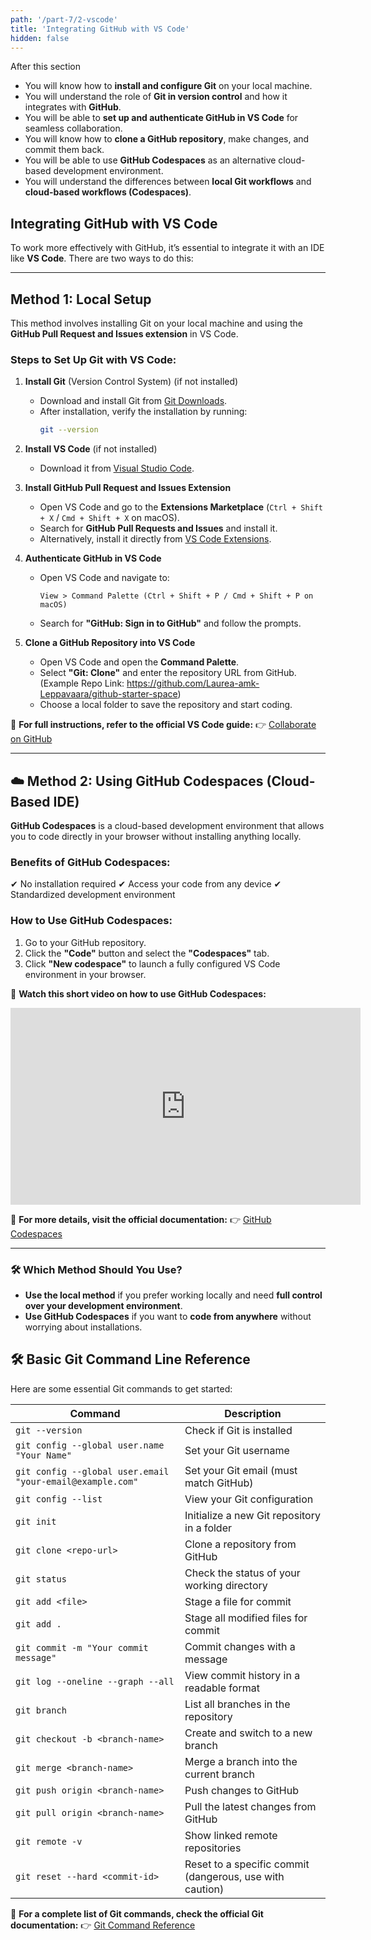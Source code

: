 ```yaml
---
path: '/part-7/2-vscode'
title: 'Integrating GitHub with VS Code'
hidden: false
---
```


<text-box variant='learningObjectives' name="Learning objectives">

After this section

- You will know how to **install and configure Git** on your local machine.
- You will understand the role of **Git in version control** and how it integrates with **GitHub**.
- You will be able to **set up and authenticate GitHub in VS Code** for seamless collaboration.
- You will know how to **clone a GitHub repository**, make changes, and commit them back.
- You will be able to use **GitHub Codespaces** as an alternative cloud-based development environment.
- You will understand the differences between **local Git workflows** and **cloud-based workflows (Codespaces)**.

</text-box>

## Integrating GitHub with VS Code

To work more effectively with GitHub, it’s essential to integrate it with an IDE like **VS Code**. There are two ways to do this:

---

## Method 1:  Local Setup
This method involves installing Git on your local machine and using the **GitHub Pull Request and Issues extension** in VS Code.

### **Steps to Set Up Git with VS Code:**
1. **Install Git** (Version Control System)  (if not installed)
   - Download and install Git from [Git Downloads](https://git-scm.com/downloads).
   - After installation, verify the installation by running:
     ```sh
     git --version
     ```

2. **Install VS Code** (if not installed)
   - Download it from [Visual Studio Code](https://code.visualstudio.com/).

3. **Install GitHub Pull Request and Issues Extension**
   - Open VS Code and go to the **Extensions Marketplace** (`Ctrl + Shift + X` / `Cmd + Shift + X` on macOS).
   - Search for **GitHub Pull Requests and Issues** and install it.
   - Alternatively, install it directly from [VS Code Extensions](https://marketplace.visualstudio.com/items?itemName=GitHub.vscode-pull-request-github).

4. **Authenticate GitHub in VS Code**
   - Open VS Code and navigate to:
     ```
     View > Command Palette (Ctrl + Shift + P / Cmd + Shift + P on macOS)
     ```
   - Search for **"GitHub: Sign in to GitHub"** and follow the prompts.

5. **Clone a GitHub Repository into VS Code**
   - Open VS Code and open the **Command Palette**.
   - Select **"Git: Clone"** and enter the repository URL from GitHub.  (Example Repo Link: https://github.com/Laurea-amk-Leppavaara/github-starter-space)
   - Choose a local folder to save the repository and start coding.

📖 **For full instructions, refer to the official VS Code guide:**
👉 [Collaborate on GitHub](https://code.visualstudio.com/docs/sourcecontrol/github)

---

## ☁️ Method 2: Using GitHub Codespaces (Cloud-Based IDE)
**GitHub Codespaces** is a cloud-based development environment that allows you to code directly in your browser without installing anything locally.

### **Benefits of GitHub Codespaces:**
✔ No installation required
✔ Access your code from any device
✔ Standardized development environment

### **How to Use GitHub Codespaces:**
1. Go to your GitHub repository.
2. Click the **"Code"** button and select the **"Codespaces"** tab.
3. Click **"New codespace"** to launch a fully configured VS Code environment in your browser.

🎥 **Watch this short video on how to use GitHub Codespaces:**

<iframe width="560" height="315" src="https://www.youtube.com/embed/SVaqUjBUdMA?si=nrMV2p9_zsw7Ry-d" title="YouTube video player" frameborder="0" allow="accelerometer; autoplay; clipboard-write; encrypted-media; gyroscope; picture-in-picture; web-share" referrerpolicy="strict-origin-when-cross-origin" allowfullscreen></iframe>

📖 **For more details, visit the official documentation:**
👉 [GitHub Codespaces](https://docs.github.com/en/codespaces)

---

### 🛠️ **Which Method Should You Use?**
- **Use the local method** if you prefer working locally and need **full control over your development environment**.
- **Use GitHub Codespaces** if you want to **code from anywhere** without worrying about installations.

## 🛠️ Basic Git Command Line Reference

Here are some essential Git commands to get started:

| Command | Description |
|---------|-------------|
| `git --version` | Check if Git is installed |
| `git config --global user.name "Your Name"` | Set your Git username |
| `git config --global user.email "your-email@example.com"` | Set your Git email (must match GitHub) |
| `git config --list` | View your Git configuration |
| `git init` | Initialize a new Git repository in a folder |
| `git clone <repo-url>` | Clone a repository from GitHub |
| `git status` | Check the status of your working directory |
| `git add <file>` | Stage a file for commit |
| `git add .` | Stage all modified files for commit |
| `git commit -m "Your commit message"` | Commit changes with a message |
| `git log --oneline --graph --all` | View commit history in a readable format |
| `git branch` | List all branches in the repository |
| `git checkout -b <branch-name>` | Create and switch to a new branch |
| `git merge <branch-name>` | Merge a branch into the current branch |
| `git push origin <branch-name>` | Push changes to GitHub |
| `git pull origin <branch-name>` | Pull the latest changes from GitHub |
| `git remote -v` | Show linked remote repositories |
| `git reset --hard <commit-id>` | Reset to a specific commit (dangerous, use with caution) |

📖 **For a complete list of Git commands, check the official Git documentation:**
👉 [Git Command Reference](https://git-scm.com/docs)
